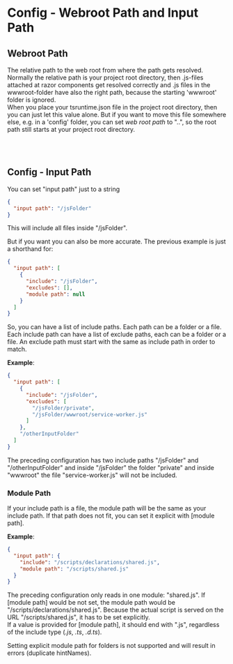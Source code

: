 # Config - Webroot Path and Input Path

## Webroot Path

The relative path to the web root from where the path gets resolved.  
Normally the relative path is your project root directory, then .js-files attached at razor components get resolved correctly
and .js files in the wwwroot-folder have also the right path, because the starting 'wwwroot' folder is ignored.  
When you place your tsruntime.json file in the project root directory, then you can just let this value alone.
But if you want to move this file somewhere else, e.g. in a 'config' folder, you can set *web root path* to "..",
so the root path still starts at your project root directory.


<br></br>
## Config - Input Path

You can set "input path" just to a string

```json
{
  "input path": "/jsFolder"
}
```

This will include all files inside "/jsFolder".

But if you want you can also be more accurate. The previous example is just a shorthand for:

```json
{
  "input path": [
    {
      "include": "/jsFolder",
      "excludes": [],
      "module path": null
    }
  ]
}
```

So, you can have a list of include paths. Each path can be a folder or a file.  
Each include path can have a list of exclude paths, each can be a folder or a file.
An exclude path must start with the same as include path in order to match.

**Example**:  
```json
{
  "input path": [
    {
      "include": "/jsFolder",
      "excludes": [
        "/jsFolder/private",
        "/jsFolder/wwwroot/service-worker.js"
      ]
    },
    "/otherInputFolder"
  ]
}
```

The preceding configuration has two include paths "/jsFolder" and "/otherInputFolder"
and inside "/jsFolder" the folder "private" and inside "wwwroot" the file "service-worker.js" will not be included.


### Module Path

If your include path is a file, the module path will be the same as your include path.
If that path does not fit, you can set it explicit with [module path].

**Example**:  
```json
{
  "input path": {
    "include": "/scripts/declarations/shared.js",
    "module path": "/scripts/shared.js"
  }
}
```

The preceding configuration only reads in one module: "shared.js".
If [module path] would be not set, the module path would be "/scripts/declarations/shared.js".
Because the actual script is served on the URL "/scripts/shared.js", it has to be set explicitly.  
If a value is provided for [module path], it should end with ".js", regardless of the include type (*.js*, *.ts*, *.d.ts*).

Setting explicit module path for folders is not supported and will result in errors (duplicate hintNames).
